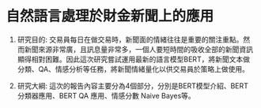 # 自然語言處理於財金新聞上的應用

1. 研究目的: 交易員每日在做交易時，新聞面的情緒往往是重要的關注重點。然而新聞來源非常廣，且訊息量非常多，一個人要短時間的吸收全部的新聞資訊顯得相對困難。因此這次研究嘗試運用最新的語言模型BERT，將新聞文本做分類、QA、情感分析等任務，將新聞情緒量化以供交易員於策略上做使用。

2. 研究大綱: 這次的報告內容主要分為4個部分，分別是BERT模型介紹、BERT分類器應用、BERT QA 應用、情感分數 Naive Bayes等。
